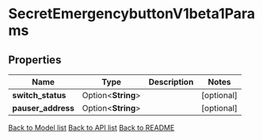 # SecretEmergencybuttonV1beta1Params

## Properties

Name | Type | Description | Notes
------------ | ------------- | ------------- | -------------
**switch_status** | Option<**String**> |  | [optional]
**pauser_address** | Option<**String**> |  | [optional]

[Back to Model list](../README.md#documentation-for-models) [Back to API list](../README.md#documentation-for-api-endpoints) [Back to README](../README.md)


